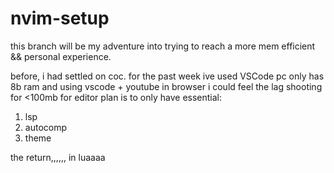 # nvim-setup

this branch will be my adventure into trying to reach a more mem efficient && personal experience.

before, i had settled on coc.
for the past week ive used VSCode
pc only has 8b ram and using vscode + youtube in browser i could feel the lag
shooting for <100mb for editor
plan is to only have essential:
1. lsp
2. autocomp
2. theme

the return,,,,,, in luaaaa
